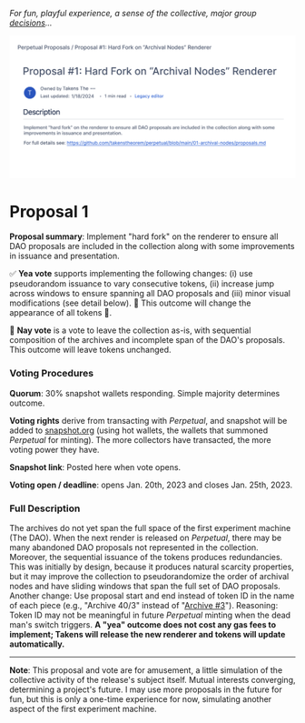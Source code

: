 *For fun, playful experience, a sense of the collective, major group [decisions](https://daowiki.atlassian.net/wiki/spaces/DP/pages/7962760/Proposal+17+Raising+the+Proposal+Deposit+to+11+ETH)...*

![Playful adaptation of DAO proposal wiki for our proposal...](../assets/proposal1.png?raw=True)

# Proposal 1

**Proposal summary**: Implement "hard fork" on the renderer to ensure all DAO proposals are included in the collection along with some improvements in issuance and presentation.

✅ **Yea vote** supports implementing the following changes: (i) use pseudorandom issuance to vary consecutive tokens, (ii) increase jump across windows to ensure spanning all DAO proposals and (iii) minor visual modifications (see detail below). 🚧 This outcome will change the appearance of all tokens 🚧.

🚫 **Nay vote** is a vote to leave the collection as-is, with sequential composition of the archives and incomplete span of the DAO's proposals. This outcome will leave tokens unchanged.

### Voting Procedures

**Quorum**: 30% snapshot wallets responding. Simple majority determines outcome.

**Voting rights** derive from transacting with *Perpetual*, and snapshot will be added to [snapshot.org](https://snapshot.org/#/) (using hot wallets, the wallets that summoned *Perpetual* for minting). The more collectors have transacted, the more voting power they have.

**Snapshot link**: Posted here when vote opens.

**Voting open / deadline**: opens Jan. 20th, 2023 and closes Jan. 25th, 2023.

### Full Description

The archives do not yet span the full space of the first experiment machine (The DAO). When the next render is released on *Perpetual*, there may be many abandoned DAO proposals not represented in the collection. Moreover, the sequential issuance of the tokens produces redundancies. This was initially by design, because it produces natural scarcity properties, but it may improve the collection to pseudorandomize the order of archival nodes and have sliding windows that span the full set of DAO proposals. Another change: Use proposal start and end instead of token ID in the name of each piece (e.g., "Archive 40/3" instead of "[Archive #3](https://opensea.io/assets/ethereum/0xbbcfcc50a2885495ab789e06bab7d8f85d2f73ce/3)"). Reasoning: Token ID may not be meaningful in future *Perpetual* minting when the dead man's switch triggers. **A "yea" outcome does not cost any gas fees to implement; Takens will release the new renderer and tokens will update automatically.**

---

**Note**: This proposal and vote are for amusement, a little simulation of the collective activity of the release's subject itself. Mutual interests converging, determining a project's future. I may use more proposals in the future for fun, but this is only a one-time experience for now, simulating another aspect of the first experiment machine.
